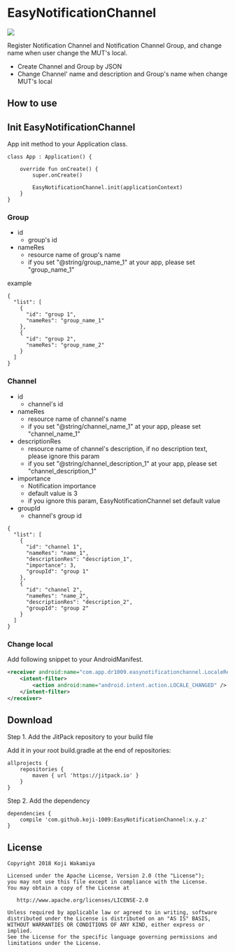 # EasyNotificationChannel

[![](https://jitpack.io/v/koji-1009/EasyNotificationChannel.svg)](https://jitpack.io/#koji-1009/EasyNotificationChannel)

Register Notification Channel and Notification Channel Group, and change name when user change the MUT's local.

- Create Channel and Group by JSON
- Change Channel' name and description and Group's name when change MUT's local

## How to use

## Init EasyNotificationChannel

App init method to your Application class.

```kotlin:Application
class App : Application() {

    override fun onCreate() {
        super.onCreate()

        EasyNotificationChannel.init(applicationContext)
    }
}

```

### Group

- id
  - group's id
- nameRes
  - resource name of group's name
  - if you set "@string/group_name_1" at your app, please set "group_name_1"
  
example

```json:Group
{
  "list": [
    {
      "id": "group 1",
      "nameRes": "group_name_1"
    },
    {
      "id": "group 2",
      "nameRes": "group_name_2"
    }
  ]
}
```

### Channel

- id
  - channel's id
- nameRes
  - resource name of channel's name
  - if you set "@string/channel_name_1" at your app, please set "channel_name_1"
- descriptionRes
  - resource name of channel's description, if no description text, please ignore this param
  - if you set "@string/channel_description_1" at your app, please set "channel_description_1"
- importance
  - Notification importance
  - default value is 3
  - if you ignore this param, EasyNotificationChannel set default value
- groupId
  - channel's group id

```json:Channel
{
  "list": [
    {
      "id": "channel 1",
      "nameRes": "name_1",
      "descriptionRes": "description_1",
      "importance": 3,
      "groupId": "group 1"
    },
    {
      "id": "channel 2",
      "nameRes": "name_2",
      "descriptionRes": "description_2",
      "groupId": "group 2"
    }
  ]
}
```

### Change local

Add following snippet to your AndroidManifest.

```xml:AndroidManifest.xml
<receiver android:name="com.app.dr1009.easynotificationchannel.LocaleReceiver">
    <intent-filter>
        <action android:name="android.intent.action.LOCALE_CHANGED" />
    </intent-filter>
</receiver>
```

## Download

Step 1. Add the JitPack repository to your build file

Add it in your root build.gradle at the end of repositories:

```groovy:root
allprojects {
    repositories {
        maven { url 'https://jitpack.io' }
    }
}
```

Step 2. Add the dependency
```groovy:app
dependencies {
    compile 'com.github.koji-1009:EasyNotificationChannel:x.y.z'
}
```

## License

    Copyright 2018 Koji Wakamiya

    Licensed under the Apache License, Version 2.0 (the "License");
    you may not use this file except in compliance with the License.
    You may obtain a copy of the License at

       http://www.apache.org/licenses/LICENSE-2.0

    Unless required by applicable law or agreed to in writing, software
    distributed under the License is distributed on an "AS IS" BASIS,
    WITHOUT WARRANTIES OR CONDITIONS OF ANY KIND, either express or implied.
    See the License for the specific language governing permissions and
    limitations under the License.


